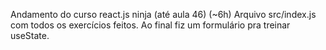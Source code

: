Andamento do curso react.js ninja (até aula 46) (~6h)
Arquivo src/index.js com todos os exercícios feitos.
Ao final fiz um formulário pra treinar useState.
